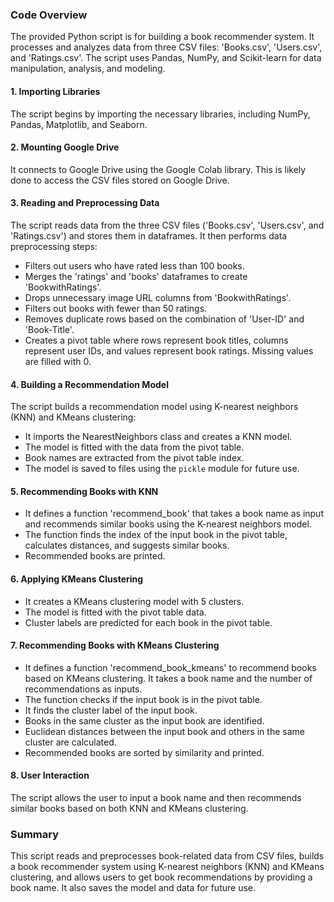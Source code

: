 ### Code Overview
The provided Python script is for building a book recommender system. It processes and analyzes data from three CSV files: 'Books.csv', 'Users.csv', and 'Ratings.csv'. The script uses Pandas, NumPy, and Scikit-learn for data manipulation, analysis, and modeling.

#### 1. Importing Libraries
The script begins by importing the necessary libraries, including NumPy, Pandas, Matplotlib, and Seaborn.

#### 2. Mounting Google Drive
It connects to Google Drive using the Google Colab library. This is likely done to access the CSV files stored on Google Drive.

#### 3. Reading and Preprocessing Data
The script reads data from the three CSV files ('Books.csv', 'Users.csv', and 'Ratings.csv') and stores them in dataframes. It then performs data preprocessing steps:

- Filters out users who have rated less than 100 books.
- Merges the 'ratings' and 'books' dataframes to create 'BookwithRatings'.
- Drops unnecessary image URL columns from 'BookwithRatings'.
- Filters out books with fewer than 50 ratings.
- Removes duplicate rows based on the combination of 'User-ID' and 'Book-Title'.
- Creates a pivot table where rows represent book titles, columns represent user IDs, and values represent book ratings. Missing values are filled with 0.

#### 4. Building a Recommendation Model
The script builds a recommendation model using K-nearest neighbors (KNN) and KMeans clustering:

- It imports the NearestNeighbors class and creates a KNN model.
- The model is fitted with the data from the pivot table.
- Book names are extracted from the pivot table index.
- The model is saved to files using the `pickle` module for future use.

#### 5. Recommending Books with KNN
- It defines a function 'recommend_book' that takes a book name as input and recommends similar books using the K-nearest neighbors model.
- The function finds the index of the input book in the pivot table, calculates distances, and suggests similar books.
- Recommended books are printed.

#### 6. Applying KMeans Clustering
- It creates a KMeans clustering model with 5 clusters.
- The model is fitted with the pivot table data.
- Cluster labels are predicted for each book in the pivot table.

#### 7. Recommending Books with KMeans Clustering
- It defines a function 'recommend_book_kmeans' to recommend books based on KMeans clustering. It takes a book name and the number of recommendations as inputs.
- The function checks if the input book is in the pivot table.
- It finds the cluster label of the input book.
- Books in the same cluster as the input book are identified.
- Euclidean distances between the input book and others in the same cluster are calculated.
- Recommended books are sorted by similarity and printed.

#### 8. User Interaction
The script allows the user to input a book name and then recommends similar books based on both KNN and KMeans clustering.

### Summary
This script reads and preprocesses book-related data from CSV files, builds a book recommender system using K-nearest neighbors (KNN) and KMeans clustering, and allows users to get book recommendations by providing a book name. It also saves the model and data for future use.
